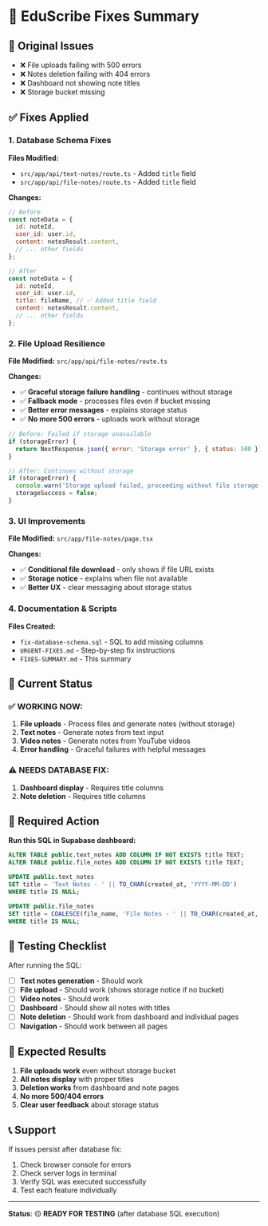 # 🎯 EduScribe Fixes Summary

## 🚨 Original Issues
- ❌ File uploads failing with 500 errors
- ❌ Notes deletion failing with 404 errors  
- ❌ Dashboard not showing note titles
- ❌ Storage bucket missing

## ✅ Fixes Applied

### 1. **Database Schema Fixes**
**Files Modified:**
- `src/app/api/text-notes/route.ts` - Added `title` field
- `src/app/api/file-notes/route.ts` - Added `title` field

**Changes:**
```javascript
// Before
const noteData = {
  id: noteId,
  user_id: user.id,
  content: notesResult.content,
  // ... other fields
};

// After  
const noteData = {
  id: noteId,
  user_id: user.id,
  title: fileName, // ✅ Added title field
  content: notesResult.content,
  // ... other fields
};
```

### 2. **File Upload Resilience**
**File Modified:** `src/app/api/file-notes/route.ts`

**Changes:**
- ✅ **Graceful storage failure handling** - continues without storage
- ✅ **Fallback mode** - processes files even if bucket missing
- ✅ **Better error messages** - explains storage status
- ✅ **No more 500 errors** - uploads work without storage

```javascript
// Before: Failed if storage unavailable
if (storageError) {
  return NextResponse.json({ error: 'Storage error' }, { status: 500 });
}

// After: Continues without storage
if (storageError) {
  console.warn('Storage upload failed, proceeding without file storage');
  storageSuccess = false;
}
```

### 3. **UI Improvements**
**File Modified:** `src/app/file-notes/page.tsx`

**Changes:**
- ✅ **Conditional file download** - only shows if file URL exists
- ✅ **Storage notice** - explains when file not available
- ✅ **Better UX** - clear messaging about storage status

### 4. **Documentation & Scripts**
**Files Created:**
- `fix-database-schema.sql` - SQL to add missing columns
- `URGENT-FIXES.md` - Step-by-step fix instructions
- `FIXES-SUMMARY.md` - This summary

## 🎯 Current Status

### ✅ **WORKING NOW:**
1. **File uploads** - Process files and generate notes (without storage)
2. **Text notes** - Generate notes from text input
3. **Video notes** - Generate notes from YouTube videos
4. **Error handling** - Graceful failures with helpful messages

### ⚠️ **NEEDS DATABASE FIX:**
1. **Dashboard display** - Requires title columns
2. **Note deletion** - Requires title columns

## 🔧 Required Action

**Run this SQL in Supabase dashboard:**
```sql
ALTER TABLE public.text_notes ADD COLUMN IF NOT EXISTS title TEXT;
ALTER TABLE public.file_notes ADD COLUMN IF NOT EXISTS title TEXT;

UPDATE public.text_notes 
SET title = 'Text Notes - ' || TO_CHAR(created_at, 'YYYY-MM-DD')
WHERE title IS NULL;

UPDATE public.file_notes 
SET title = COALESCE(file_name, 'File Notes - ' || TO_CHAR(created_at, 'YYYY-MM-DD'))
WHERE title IS NULL;
```

## 🧪 Testing Checklist

After running the SQL:

- [ ] **Text notes generation** - Should work
- [ ] **File upload** - Should work (shows storage notice if no bucket)
- [ ] **Video notes** - Should work  
- [ ] **Dashboard** - Should show all notes with titles
- [ ] **Note deletion** - Should work from dashboard and individual pages
- [ ] **Navigation** - Should work between all pages

## 🎉 Expected Results

1. **File uploads work** even without storage bucket
2. **All notes display** with proper titles
3. **Deletion works** from dashboard and note pages
4. **No more 500/404 errors** 
5. **Clear user feedback** about storage status

## 📞 Support

If issues persist after database fix:
1. Check browser console for errors
2. Check server logs in terminal
3. Verify SQL was executed successfully
4. Test each feature individually

---

**Status**: 🟡 **READY FOR TESTING** (after database SQL execution) 
